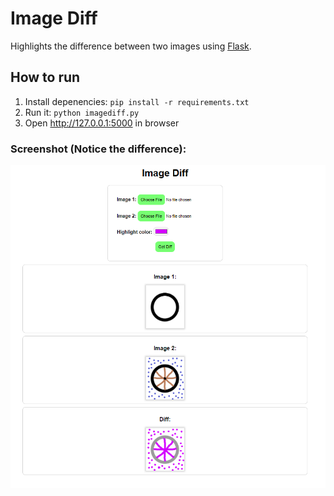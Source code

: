 # Image Diff

Highlights the difference between two images using [Flask](https://flask.palletsprojects.com/en/2.0.x/).

## How to run

1. Install depenencies: `pip install -r requirements.txt`
2. Run it: `python imagediff.py`
3. Open http://127.0.0.1:5000 in browser

### Screenshot (Notice the difference):
![Screenshot](screenshot.png)
